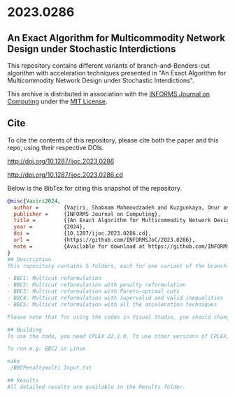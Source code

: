 # 2023.0286
## An Exact Algorithm for Multicommodity Network Design under Stochastic Interdictions

This repository contains different variants of branch-and-Benders-cut algorithm with acceleration techniques presented in "An Exact Algorithm for Multicommodity Network Design under Stochastic Interdictions".

This archive is distributed in association with the [INFORMS Journal on Computing](https://pubsonline.informs.org/journal/ijoc) under the [MIT License](https://github.com/shabnamvaziri/IJOC-paper/blob/main/LICENSE.txt).

## Cite
To cite the contents of this repository, please cite both the paper and this repo, using their respective DOIs.

http://doi.org/10.1287/ijoc.2023.0286

http://doi.org/10.1287/ijoc.2023.0286.cd

Below is the BibTex for citing this snapshot of the repository.

```bibtex
@misc{Vaziri2024,
  author =        {Vaziri, Shabnam Mahmoudzadeh and Kuzgunkaya, Onur and Vidyarthi, Navneet},
  publisher =     {INFORMS Journal on Computing},
  title =         {{An Exact Algorithm for Multicommodity Network Design under Stochastic Interdictions}},
  year =          {2024},
  doi =           {10.1287/ijoc.2023.0286.cd},
  url =           {https://github.com/INFORMSJoC/2023.0286},
  note =          {Available for download at https://github.com/INFORMSJoC/2023.0286},
}
## Description
This repository contains 5 folders, each for one variant of the branch-and-Benders-cut algorithm presented in the paper as follows.

- BBC1: Multicut reformulation
- BBC2: Multicut reformulation with penalty reformulation
- BBC3: Multicut reformulation with Pareto-optimal cuts
- BBC4: Multicut reformulation with supervalid and valid inequalities
- BBC5: Multicut reformulation with all the acceleration techniques 

Please note that for using the codes in Visual Studio, you should change the time function to clock(). The current time fucntion gettimeofday(&stop, NULL) is for Linux.

## Building
To use the code, you need CPLEX 22.1.0. To use other versions of CPLEX, please modify the Makefile and def.h with your CPLEX version.

To run e.g. BBC2 in Linux

make
./BBCPenaltymulti Input.txt

## Results
All detailed results are available in the Results folder.
